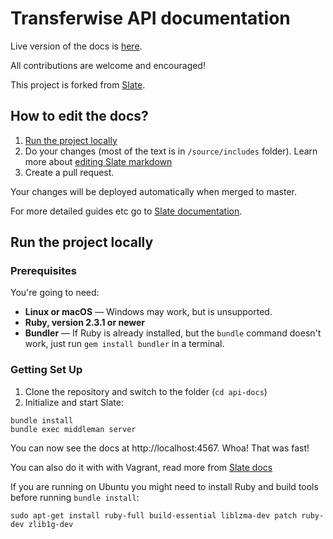 # Transferwise API documentation

Live version of the docs is [here](https://api-docs.transferwise.com).

All contributions are welcome and encouraged!

This project is forked from [Slate](https://github.com/lord/slate).

## How to edit the docs?

1. [Run the project locally](#run-the-project-locally)
2. Do your changes (most of the text is in `/source/includes` folder). Learn more about [editing Slate markdown](https://github.com/lord/slate/wiki/Markdown-Syntax)
3. Create a pull request.

Your changes will be deployed automatically when merged to master.

For more detailed guides etc go to [Slate documentation](https://github.com/lord/slate).

## Run the project locally

### Prerequisites

You're going to need:

 - **Linux or macOS** — Windows may work, but is unsupported.
 - **Ruby, version 2.3.1 or newer**
 - **Bundler** — If Ruby is already installed, but the `bundle` command doesn't work, just run `gem install bundler` in a terminal.

### Getting Set Up

1. Clone the repository and switch to the folder (`cd api-docs`)
2. Initialize and start Slate:

```shell
bundle install
bundle exec middleman server
```

You can now see the docs at http://localhost:4567. Whoa! That was fast!

You can also do it with with Vagrant, read more from [Slate docs](https://github.com/lord/slate)

If you are running on Ubuntu you might need to install Ruby and build tools before running `bundle install`:

    sudo apt-get install ruby-full build-essential liblzma-dev patch ruby-dev zlib1g-dev
    
